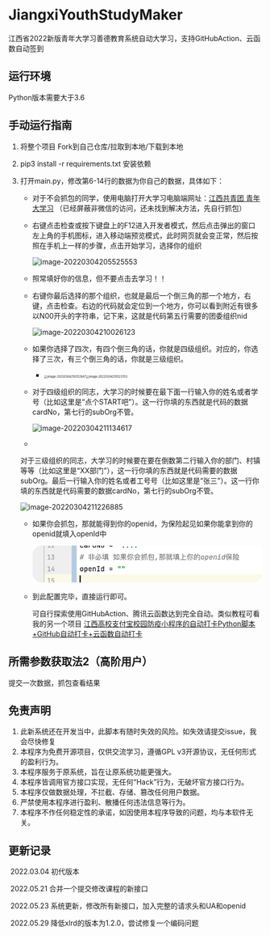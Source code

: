 # JiangxiYouthStudyMaker

江西省2022新版青年大学习善德教育系统自动大学习，支持GitHubAction、云函数自动签到

## 运行环境

Python版本需要大于3.6

## 手动运行指南

1. 将整个项目 Fork到自己仓库/拉取到本地/下载到本地

2. pip3 install -r requirements.txt 安装依赖

3. 打开main.py，修改第6-14行的数据为你自己的数据，具体如下：

    - 对于不会抓包的同学，使用电脑打开大学习电脑端网址：[江西共青团 青年大学习](http://osscache.vol.jxmfkj.com/html/h5_index.html)
      （已经屏蔽非微信的访问，还未找到解决方法，先自行抓包）

    - 右键点击检查或按下键盘上的F12进入开发者模式，然后点击弹出的窗口左上角的手机图标，进入移动端预览模式，此时网页就会变正常，然后按照在手机上一样的步骤，点击开始学习，选择你的组织

      ![image-20220304205525553](README/image-20220304205525553.png)

    - 照常填好你的信息，但不要点击去学习！！

    - 右键你最后选择的那个组织，也就是最后一个倒三角的那一个地方，右键，点击检查。右边的代码就会定位到一个地方，你可以看到附近有很多以N00开头的字符串，记下来，这就是代码第五行需要的团委组织nid

      ![image-20220304210026123](README/image-20220304210026123.png)

    - 如果你选择了四次，有四个倒三角的话，你就是四级组织。对应的，你选择了三次，有三个倒三角的话，你就是三级组织。

        - <img src="README/image-20220304210352847.png" alt="image-20220304210352847" style="zoom:40%;" /><img src="README/image-20220304210523703.png" alt="image-20220304210523703" style="zoom:40%;" />

    - 对于四级组织的同志，大学习的时候要在最下面一行输入你的姓名或者学号（比如这里是“点个START吧”）。这一行你填的东西就是代码的数据cardNo，第七行的subOrg不管。

      ![image-20220304211134617](README/image-20220304211134617.png)

    -
   对于三级组织的同志，大学习的时候要在要在倒数第二行输入你的部门、村镇等等（比如这里是“XX部门”），这一行你填的东西就是代码需要的数据subOrg。最后一行输入你的姓名或者工号号（比如这里是“张三”）。这一行你填的东西就是代码需要的数据cardNo，第七行的subOrg不管。

   ![image-20220304211226885](README/image-20220304211226885.png)

    - 如果你会抓包，那就能得到你的openid，为保险起见如果你能拿到你的openid就填入openId中

      <img src="README/image-20220523165426361.png" alt="image-20220523165426361" style="zoom:67%;" />

    - 到此配置完毕，直接运行即可。

      可自行探索使用GitHubAction、腾讯云函数达到完全自动。类似教程可看我的另一个项目 [江西高校支付宝校园防疫小程序的自动打卡Python脚本+GitHub自动打卡+云函数自动打卡](https://github.com/XYZliang/AutoZFBXiaoYuanFangYiSign)

## 所需参数获取法2（高阶用户）

提交一次数据，抓包查看结果

## 免责声明

1. 此新系统还在开发当中，此脚本有随时失效的风险。如失效请提交issue，我会尽快修复
2. 本程序为免费开源项目，仅供交流学习，遵循GPL v3开源协议，无任何形式的盈利行为。
3. 本程序服务于原系统，旨在让原系统功能更强大。
4. 本程序皆调用官方接口实现，无任何“Hack”行为，无破坏官方接口行为。
5. 本程序仅做数据处理，不拦截、存储、篡改任何用户数据。
6. 严禁使用本程序进行盈利、散播任何违法信息等行为。
7. 本程序不作任何稳定性的承诺，如因使用本程序导致的问题，均与本软件无关。

## 更新记录

​ 2022.03.04 初代版本

​ 2022.05.21 合并一个提交修改课程的新接口

​ 2022.05.23 系统更新，修改所有新接口，加入完整的请求头和UA和openid

​ 2022.05.29 降低xlrd的版本为1.2.0，尝试修复一个编码问题
